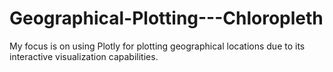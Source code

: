 # Geographical-Plotting---Chloropleth
My focus is on using Plotly for plotting geographical locations due to its interactive visualization capabilities.
